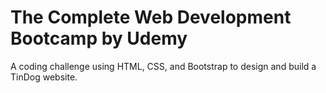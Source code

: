 # The Complete Web Development Bootcamp by Udemy

A coding challenge using HTML, CSS, and Bootstrap to design and build a TinDog website.

